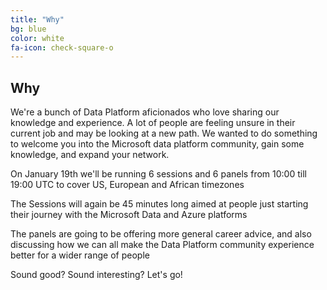 ```yaml
---
title: "Why"
bg: blue
color: white
fa-icon: check-square-o
---
```


## Why
We're a bunch of Data Platform aficionados who love sharing our knowledge and experience. A lot of people are feeling unsure in their current job and may be looking at a new path. We wanted to do something to welcome you into the Microsoft data platform community, gain some knowledge, and expand your network.

On January 19th we'll be running 6 sessions and 6 panels from 10:00 till 19:00 UTC to cover US, European and African timezones


The Sessions will again be 45 minutes long aimed at people just starting their journey with the Microsoft Data and Azure platforms

The panels are going to be offering more general career advice, and also discussing how we can all make the Data Platform community experience better for a wider range of people

Sound good? Sound interesting? Let's go!

